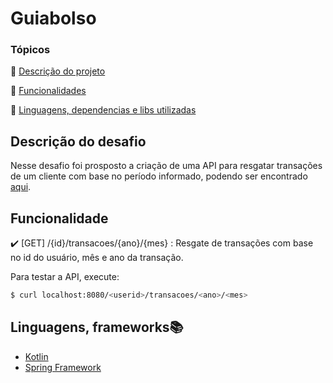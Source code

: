 <h1>Guiabolso</h1> 

### Tópicos

:small_orange_diamond: [Descrição do projeto](#descrição-do-projeto)

:small_orange_diamond: [Funcionalidades](#funcionalidades)

:small_orange_diamond: [Linguagens, dependencias e libs utilizadas](#linguagens-dependencias-e-libs-utilizadas-books)

## Descrição do desafio

  Nesse desafio foi prosposto a criação de uma API para resgatar transações de um cliente com base no período informado, podendo ser encontrado [aqui](https://github.com/GuiaBolso/seja-um-guia-back).

## Funcionalidade

:heavy_check_mark: [GET] /{id}/transacoes/{ano}/{mes} : Resgate de transações com base no id do usuário, mês e ano da transação.

Para testar a API, execute:

```bash
$ curl localhost:8080/<userid>/transacoes/<ano>/<mes>
```

## Linguagens, frameworks:books:

- [Kotlin](https://kotlinlang.org/docs/home.html)
- [Spring Framework](https://docs.spring.io/spring-framework/docs/current/reference/html/)
